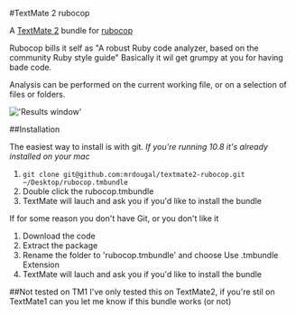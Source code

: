 #TextMate 2 rubocop

A [TextMate 2](https://github.com/textmate/textmate) bundle for [rubocop](https://github.com/bbatsov/rubocop)

Rubocop bills it self as "A robust Ruby code analyzer, based on the community Ruby style guide"
Basically it wil get grumpy at you for having bade code.

Analysis can be performed on the current working file, or on a selection of files or folders.

!['Results window'](https://pbs.twimg.com/media/BiGCdWjCQAAzZwp.png "Results window")

##Installation

The easiest way to install is with git. *If you're running 10.8 it's already installed on your mac*

1. `git clone git@github.com:mrdougal/textmate2-rubocop.git ~/Desktop/rubocop.tmbundle`
2. Double click the rubocop.tmbundle
3. TextMate will lauch and ask you if you'd like to install the bundle

If for some reason you don't have Git, or you don't like it

1. Download the code
2. Extract the package
3. Rename the folder to 'rubocop.tmbundle' and choose Use .tmbundle Extension
4. TextMate will lauch and ask you if you'd like to install the bundle


##Not tested on TM1
I've only tested this on TextMate2, if you're stil on TextMate1 can you let me know if this bundle works (or not)